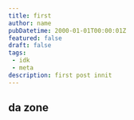 ```yaml
---
title: first
author: name
pubDatetime: 2000-01-01T00:00:01Z
featured: false
draft: false
tags:
 - idk
 - meta
description: first post innit
---
```



## da zone

